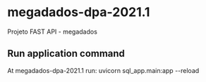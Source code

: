 # megadados-dpa-2021.1

Projeto FAST API - megadados

## Run application command

At megadados-dpa-2021.1 run:
uvicorn sql_app.main:app --reload
